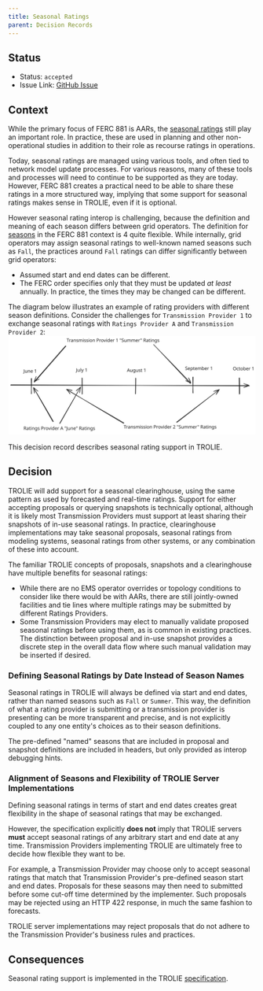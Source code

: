 ```yaml
---
title: Seasonal Ratings
parent: Decision Records
---
```


## Status

* Status: `accepted`
* Issue Link: [GitHub Issue](https://github.com/trolie/spec/issues/14)

## Context

While the primary focus of FERC 881 is AARs, the [seasonal ratings](../concepts.md#seasonal-ratings) 
still play an important role.  In practice, these are used in planning and other non-operational studies
in addition to their role as recourse ratings in operations.  

Today, seasonal ratings are managed using various tools, and often tied to network model update processes.  For various
reasons, many of these tools and processes will need to continue to be supported as they are today.  However, 
FERC 881 creates a practical need to be able to share these ratings in a more structured way, implying that
some support for seasonal ratings makes sense in TROLIE, even if it is optional.  

However seasonal rating interop is challenging, because the definition and meaning of each season differs 
between grid operators.  The definition for [seasons](../concepts.md#seasons) in the FERC 881 context is 4
quite flexible.  While internally, grid operators may assign seasonal ratings to well-known named seasons 
such as `Fall`, the practices around `Fall` ratings can differ significantly between grid operators:

* Assumed start and end dates can be different.
* The FERC order specifies only that they must be updated _at least_ annually.  In practice, the times they may be changed can be different.

The diagram below illustrates an example of rating providers with different season definitions.  Consider the challenges 
for `Transmission Provider 1` to exchange seasonal ratings with `Ratings Provider A` and `Transmission Provider 2`:
![Complex, Interweaving Seasonal Schedules](../images/ComplexSeasonalSchedules.svg)

This decision record describes seasonal rating support in TROLIE.  

## Decision

TROLIE will add support for a seasonal clearinghouse, using the same pattern as used by forecasted and 
real-time ratings.  Support for either accepting proposals or querying snapshots is technically optional, 
although it is likely most Transmission Providers must support at least sharing 
their snapshots of in-use seasonal ratings.  In practice, clearinghouse implementations may take seasonal proposals, 
seasonal ratings from modeling systems, seasonal ratings from other systems, or any combination of these into account.  

The familiar TROLIE concepts of proposals, 
snapshots and a clearinghouse have multiple benefits for seasonal ratings:

* While there are no EMS operator overrides or topology conditions to consider like there would be with AARs, there are still jointly-owned facilities and tie lines where multiple ratings may be submitted by different Ratings Providers.  
* Some Transmission Providers may elect to manually validate proposed seasonal ratings before using them, as is common in existing practices.  The distinction between proposal and in-use snapshot provides a discrete step in the overall data flow where such manual validation may be inserted if desired.  


### Defining Seasonal Ratings by Date Instead of Season Names

Seasonal ratings in TROLIE will always be defined via start and end dates, rather than named seasons such 
as `Fall` or `Summer`.  This way, the definition of what a rating provider is 
submitting or a transmission provider is presenting
can be more transparent and precise, and is not explicitly coupled to any one entity's 
choices as to their season definitions.  

The pre-defined "named" seasons that are included in proposal and snapshot definitions are included in headers, 
but only provided as interop debugging hints.  

### Alignment of Seasons and Flexibility of TROLIE Server Implementations
Defining seasonal ratings in terms of start and end dates creates great flexibility in the shape of seasonal ratings that may be exchanged.  

However, the specification explicitly **does not** imply that TROLIE servers **must** accept 
seasonal ratings of any arbitrary start and end date at any time.  Transmission Providers 
implementing TROLIE are ultimately free to decide how flexible they want to be.  

For example, a Transmission Provider may choose only to accept seasonal ratings that 
match that Transmission Provider's pre-defined season start and end dates.  Proposals 
 for these seasons may then need to submitted before some cut-off time determined by 
 the implementer.  Such proposals may be rejected using an HTTP 422 response, in
 much the same fashion to forecasts.  

TROLIE server implementations may reject proposals that do not adhere to the Transmission 
Provider's business rules and practices.  


## Consequences

Seasonal rating support is implemented in the TROLIE [specification](../spec#tag/Seasonal).
